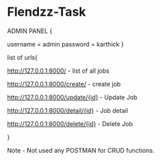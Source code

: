 # Flendzz-Task

ADMIN PANEL {

username = admin
password = karthick
}

list of urls{

http://127.0.0.1:8000/ - list of all jobs

http://127.0.0.1:8000/create/ - create job

http://127.0.0.1:8000/update/{id} - Update Job

http://127.0.0.1:8000/detail/{id} - Job detail

http://127.0.0.1:8000/delete/{id} - Delete Job


}

Note -  Not used any POSTMAN for CRUD functions. 

